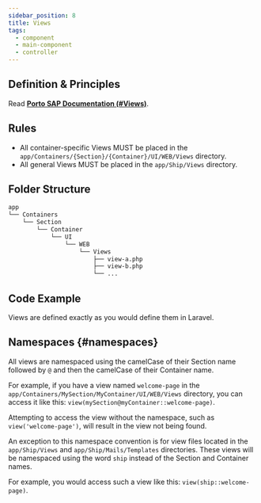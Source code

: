 ```yaml
---
sidebar_position: 8
title: Views
tags:
  - component
  - main-component
  - controller
---
```


## Definition & Principles

Read [**Porto SAP Documentation (#Views)**](https://github.com/Mahmoudz/Porto#definitions--principles).

## Rules

- All container-specific Views MUST be placed in the `app/Containers/{Section}/{Container}/UI/WEB/Views` directory.
- All general Views MUST be placed in the `app/Ship/Views` directory.

## Folder Structure

```markdown
app
└── Containers
    └── Section
        └── Container
            └── UI
                └── WEB
                    └── Views
                        ├── view-a.php
                        ├── view-b.php
                        └── ...
```

## Code Example

Views are defined exactly as you would define them in Laravel.

## Namespaces {#namespaces}

All views are namespaced
using the camelCase of their Section name followed by `@` and then the camelCase of their Container name.

For example,
if you have a view named `welcome-page` in the `app/Containers/MySection/MyContainer/UI/WEB/Views` directory,
you can access it like this: `view(mySection@myContainer::welcome-page)`.

Attempting to access the view without the namespace,
such as `view('welcome-page')`, will result in the view not being found.

An exception to this namespace convention is for view files
located in the `app/Ship/Views` and `app/Ship/Mails/Templates` directories.
These views will be namespaced using the word `ship` instead of the Section and Container names.

For example, you would access such a view like this: `view(ship::welcome-page)`.

